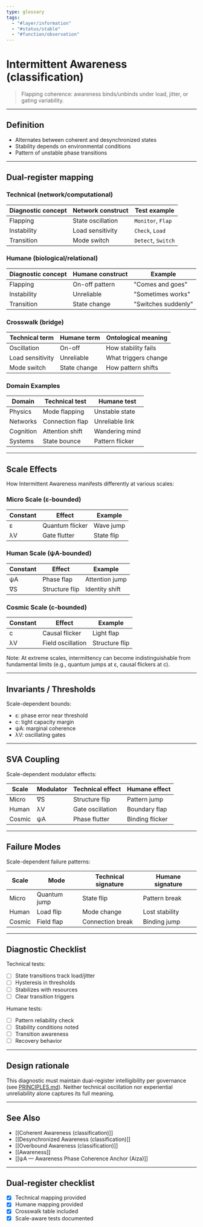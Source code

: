 ```yaml
---
type: glossary
tags:
  - "#layer/information"
  - "#status/stable"
  - "#function/observation"
---
```


# Intermittent Awareness (classification)

> Flapping coherence: awareness binds/unbinds under load, jitter, or gating variability.

---

## Definition

- Alternates between coherent and desynchronized states
- Stability depends on environmental conditions
- Pattern of unstable phase transitions

---

## Dual‑register mapping

### Technical (network/computational)

| Diagnostic concept | Network construct | Test example |
|-------------------|------------------|--------------|
| Flapping | State oscillation | `Monitor`, `Flap` |
| Instability | Load sensitivity | `Check`, `Load` |
| Transition | Mode switch | `Detect`, `Switch` |

### Humane (biological/relational)

| Diagnostic concept | Humane construct | Example |
|-------------------|------------------|----------|
| Flapping | On-off pattern | "Comes and goes" |
| Instability | Unreliable | "Sometimes works" |
| Transition | State change | "Switches suddenly" |

### Crosswalk (bridge)

| Technical term | Humane term | Ontological meaning |
|---------------|-------------|-------------------|
| Oscillation | On-off | How stability fails |
| Load sensitivity | Unreliable | What triggers change |
| Mode switch | State change | How pattern shifts |

### Domain Examples

| Domain | Technical test | Humane test |
|--------|---------------|-------------|
| Physics | Mode flapping | Unstable state |
| Networks | Connection flap | Unreliable link |
| Cognition | Attention shift | Wandering mind |
| Systems | State bounce | Pattern flicker |

---

## Scale Effects

How Intermittent Awareness manifests differently at various scales:

### Micro Scale (ε-bounded)

| Constant | Effect | Example |
|----------|--------|---------|
| ε | Quantum flicker | Wave jump |
| λV | Gate flutter | State flip |

### Human Scale (ψA-bounded)

| Constant | Effect | Example |
|----------|--------|---------|
| ψA | Phase flap | Attention jump |
| ∇S | Structure flip | Identity shift |

### Cosmic Scale (c-bounded)

| Constant | Effect | Example |
|----------|--------|---------|
| c | Causal flicker | Light flap |
| λV | Field oscillation | Structure flip |

Note: At extreme scales, intermittency can become indistinguishable from fundamental limits (e.g., quantum jumps at ε, causal flickers at c).

---

## Invariants / Thresholds

Scale-dependent bounds:
- ε: phase error near threshold
- c: tight capacity margin
- ψA: marginal coherence
- λV: oscillating gates

---

## SVA Coupling

Scale-dependent modulator effects:

| Scale | Modulator | Technical effect | Humane effect |
|-------|-----------|-----------------|---------------|
| Micro | ∇S | Structure flip | Pattern jump |
| Human | λV | Gate oscillation | Boundary flap |
| Cosmic | ψA | Phase flutter | Binding flicker |

---

## Failure Modes

Scale-dependent failure patterns:

| Scale | Mode | Technical signature | Humane signature |
|-------|------|-------------------|------------------|
| Micro | Quantum jump | State flip | Pattern break |
| Human | Load flip | Mode change | Lost stability |
| Cosmic | Field flap | Connection break | Binding jump |

---

## Diagnostic Checklist

Technical tests:
- [ ] State transitions track load/jitter
- [ ] Hysteresis in thresholds
- [ ] Stabilizes with resources
- [ ] Clear transition triggers

Humane tests:
- [ ] Pattern reliability check
- [ ] Stability conditions noted
- [ ] Transition awareness
- [ ] Recovery behavior

---

## Design rationale

This diagnostic must maintain dual-register intelligibility per governance (see [PRINCIPLES.md](../../../../PRINCIPLES.md)). Neither technical oscillation nor experiential unreliability alone captures its full meaning.

---

## See Also

- [[Coherent Awareness (classification)]]
- [[Desynchronized Awareness (classification)]]
- [[Overbound Awareness (classification)]]
- [[Awareness]]
- [[ψA — Awareness Phase Coherence Anchor (Aiza)]]

---

## Dual‑register checklist

- [x] Technical mapping provided
- [x] Humane mapping provided
- [x] Crosswalk table included
- [x] Scale-aware tests documented